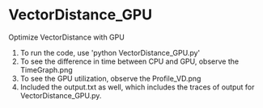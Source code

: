 # VectorDistance_GPU
Optimize VectorDistance with GPU

1) To run the code, use 'python VectorDistance_GPU.py'
2) To see the difference in time between CPU and GPU, observe the TimeGraph.png
3) To see the GPU utilization, observe the Profile_VD.png
4) Included the output.txt as well, which includes the traces of output for VectorDistance_GPU.py.
